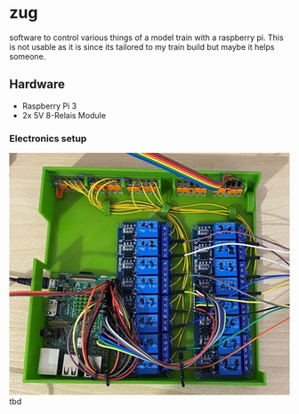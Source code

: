 # zug
software to control various things of a model train with a raspberry pi.
This is not usable as it is since its tailored to my train build but maybe it helps someone.

## Hardware
- Raspberry Pi 3
- 2x  5V 8-Relais Module

### Electronics setup
![Electronics box](https://raw.githubusercontent.com/philphilphil/zug/master/elektrobox.jpg)
tbd

